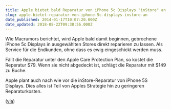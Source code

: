 ```yaml
---
title: Apple bietet bald Reparatur von iPhone 5c Displays "inStore" an (USA)
slug: apple-bietet-reparatur-von-iphone-5c-displays-instore-an
date_published: 2014-01-17T10:07:20.000Z
date_updated: 2018-08-22T09:38:56.000Z
---
```


Wie Macrumors berichtet, wird Apple bald damit beginnen, gebrochene iPhone 5c Displays in ausgewählten Stores direkt reparieren zu lassen. Als Service für die Endkunden, ohne dass es ewig eingeschickt werden muss. 

Fällt die Reparatur unter den Apple Care Protection Plan, so kostet die Reperatur $79. Wenn sie nicht abgedeckt ist, schlägt die Reparatur mit $149 zu Buche.

Apple plant auch nach wie vor die inStore-Reparatur von iPhone 5S Displays. Dies alles ist Teil von Apples Strategie hin zu geringeren Reparaturkosten.

([via](http://www.macrumors.com/2014/01/16/apple-in-store-iphone-5c-display-replacements/))
